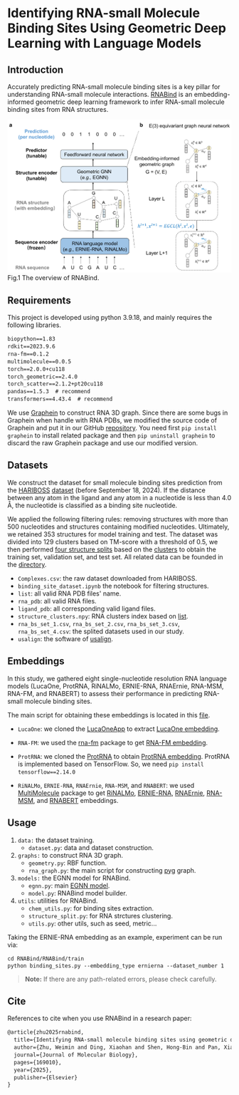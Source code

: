 # Identifying RNA-small Molecule Binding Sites Using Geometric Deep Learning with Language Models
## Introduction
Accurately predicting RNA-small molecule binding sites is a key pillar for understanding RNA-small molecule interactions.
[RNABind](https://www.sciencedirect.com/science/article/pii/S0022283625000762) is an embedding-informed geometric deep learning framework to infer RNA-small molecule binding sites from RNA structures.

![overview](https://github.com/jaminzzz/RNABind/blob/main/RNABind.png)
Fig.1 The overview of RNABind.
## Requirements
This project is developed using python 3.9.18, and mainly requires the following libraries.
```txt
biopython==1.83
rdkit==2023.9.6
rna-fm==0.1.2 
multimolecule==0.0.5
torch==2.0.0+cu118
torch_geometric==2.4.0
torch_scatter==2.1.2+pt20cu118
pandas==1.5.3  # recommend
transformers==4.43.4  # recommend
```
We use [Graphein](https://github.com/a-r-j/graphein) to construct RNA 3D graph. Since there are some bugs in Graphein when handle with RNA PDBs, we modified the source code of Graphein and put it in our GitHub [repository](https://github.com/jaminzzz/RNABind/tree/main/Graphein). You need first `pip install graphein` to install related package and then `pip uninstall graphein` to discard the raw Graphein package and use our modified version.
## Datasets
We construct the dataset for small molecule binding sites prediction from the [HARIBOSS](https://hariboss.pasteur.cloud/) [dataset](https://hariboss.pasteur.cloud/complexes/?format=csv) (before September 18, 2024). If the distance between any atom in the ligand and any atom in a nucleotide is less than 4.0 Å, the nucleotide is classified as a binding site nucleotide. 

We applied the following filtering rules: removing structures with more than 500 nucleotides and structures containing modified nucleotides. Ultimately, we retained 353 structures for model training and test. The dataset was divided into 129 clusters based on TM-score with a threshold of 0.5, we then performed [four structure splits](https://github.com/jaminzzz/RNABind/blob/main/bs_data/rna_bs_set_1.csv) based on the [clusters](https://github.com/jaminzzz/RNABind/blob/main/bs_data/structure_clusters.npy) to obtain the training set, validation set, and test set. All related data can be founded in the [directory](https://github.com/jaminzzz/RNABind/tree/main/bs_data).
- `Complexes.csv`: the raw dataset downloaded from HARIBOSS.
- `binding_site_dataset.ipynb` the notebook for filtering structures.
- `list`: all valid RNA PDB files' name.
- `rna_pdb`: all valid RNA files.
- `ligand_pdb`: all corresponding valid ligand files.
- `structure_clusters.npy`: RNA clusters index based on [list](https://github.com/jaminzzz/RNABind/blob/main/bs_data/list).
- `rna_bs_set_1.csv`, `rna_bs_set_2.csv`, `rna_bs_set_3.csv`, `rna_bs_set_4.csv`: the splited datasets used in our study.
- `usalign`: the software of [usalign](usalign).

## Embeddings
In this study, we gathered eight single-nucleotide resolution RNA language models (LucaOne, ProtRNA, RiNALMo, ERNIE-RNA, RNAErnie, RNA-MSM, RNA-FM, and RNABERT) to assess their performance in predicting RNA-small molecule binding sites.

The main script for obtaining these embeddings is located in this [file](https://github.com/jaminzzz/RNABind/blob/main/Graphein/graphein/rna/features/sequence/embeddings.py).

- `LucaOne`: we cloned the [LucaOneApp](https://github.com/LucaOne/LucaOneApp) to extract [LucaOne embedding](https://github.com/jaminzzz/RNABind/blob/main/Graphein/graphein/rna/features/sequence/embeddings.py#L166).

- `RNA-FM`: we used the [rna-fm](rna-fm) package to get [RNA-FM embedding](https://github.com/jaminzzz/RNABind/blob/main/Graphein/graphein/rna/features/sequence/embeddings.py#L115).

- `ProtRNA`: we cloned the [ProtRNA](https://github.com/roxie-zhang/ProtRNA) to obtain [ProtRNA embedding](https://github.com/jaminzzz/RNABind/blob/main/Graphein/graphein/rna/features/sequence/embeddings.py#L263). ProtRNA is implemented based on TensorFlow. So, we need `pip install tensorflow==2.14.0`

- `RiNALMo`, `ERNIE-RNA`, `RNAErnie`, `RNA-MSM`, and `RNABERT`: we used [MultiMolecule](https://github.com/DLS5-Omics/multimolecule) package to get [RiNALMo](https://github.com/jaminzzz/RNABind/blob/main/Graphein/graphein/rna/features/sequence/embeddings.py#L487), [ERNIE-RNA](https://github.com/jaminzzz/RNABind/blob/main/Graphein/graphein/rna/features/sequence/embeddings.py#L286), [RNAErnie](https://github.com/jaminzzz/RNABind/blob/main/Graphein/graphein/rna/features/sequence/embeddings.py#L353), [RNA-MSM](https://github.com/jaminzzz/RNABind/blob/main/Graphein/graphein/rna/features/sequence/embeddings.py#L554), and [RNABERT](https://github.com/jaminzzz/RNABind/blob/main/Graphein/graphein/rna/features/sequence/embeddings.py#L420) embeddings.

## Usage
1. `data:` the dataset training.
	- `dataset.py`: data and dataset construction.
2. `graphs:` to construct RNA 3D graph.
    - `geometry.py`: RBF function.
    - `rna_graph.py`: the main script for constructing [pyg](https://pytorch-geometric.readthedocs.io) graph.
3. `models:` the EGNN model for RNABind.
    - `egnn.py`: main [EGNN model](https://github.com/vgsatorras/egnn/blob/main/models/egnn_clean/egnn_clean.py).
    - `model.py`: RNABind model builder.
4. `utils`: utilities for RNABind.
    - `chem_utils.py`: for binding sites extraction.
    - `structure_split.py`: for RNA strctures clustering.
    - `utils.py`: other utils, such as seed, metric...


Taking the ERNIE-RNA embedding as an example, experiment can be run via:
```shell
cd RNABind/RNABind/train
python binding_sites.py --embedding_type ernierna --dataset_number 1
```
> **Note:** If there are any path-related errors, please check carefully.

## Cite
References to cite when you use RNABind in a research paper:
```txt
@article{zhu2025rnabind,
  title={Identifying RNA-small molecule binding sites using geometric deep learning with language models},
  author={Zhu, Weimin and Ding, Xiaohan and Shen, Hong-Bin and Pan, Xiaoyong},
  journal={Journal of Molecular Biology},
  pages={169010},
  year={2025},
  publisher={Elsevier}
}
```



